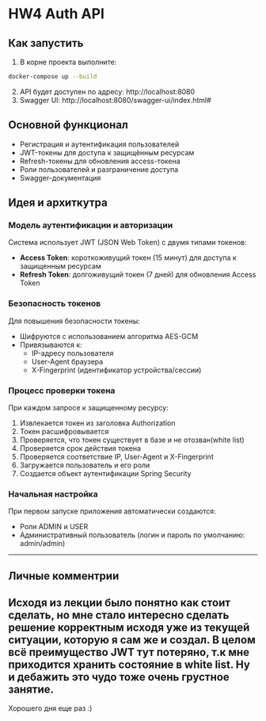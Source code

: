 # HW4 Auth API

## Как запустить


1. В корне проекта выполните:

```bash
docker-compose up --build
```

2. API будет доступен по адресу: http://localhost:8080
3. Swagger UI: http://localhost:8080/swagger-ui/index.html#

## Основной функционал
- Регистрация и аутентификация пользователей
- JWT-токены для доступа к защищённым ресурсам
- Refresh-токены для обновления access-токена
- Роли пользователей и разграничение доступа
- Swagger-документация

## Идея и архиткутра

### Модель аутентификации и авторизации

Система использует JWT (JSON Web Token) с двумя типами токенов:
- **Access Token**: короткоживущий токен (15 минут) для доступа к защищенным ресурсам
- **Refresh Token**: долгоживущий токен (7 дней) для обновления Access Token

### Безопасность токенов

Для повышения безопасности токены:
- Шифруются с использованием алгоритма AES-GCM
- Привязываются к:
  - IP-адресу пользователя
  - User-Agent браузера
  - X-Fingerprint (идентификатор устройства/сессии)

### Процесс проверки токена

При каждом запросе к защищенному ресурсу:
1. Извлекается токен из заголовка Authorization
2. Токен расшифровывается
3. Проверяется, что токен существует в базе и не отозван(white list)
4. Проверяется срок действия токена
5. Проверяется соответствие IP, User-Agent и X-Fingerprint
6. Загружается пользователь и его роли
7. Создается объект аутентификации Spring Security

### Начальная настройка

При первом запуске приложения автоматически создаются:
- Роли ADMIN и USER
- Административный пользователь (логин и пароль по умолчанию: admin/admin)
---

## Личные комментрии
Исходя из лекции было понятно как стоит сделать, но  мне стало интересно сделать
решение корректным исходя уже из текущей ситуации, которую я сам же и создал. 
В целом всё преимущество JWT тут потеряно, т.к мне приходится хранить состояние
в white list.
Ну и дебажить это чудо тоже очень грустное занятие.
---
Хорошего дня еще раз :)
